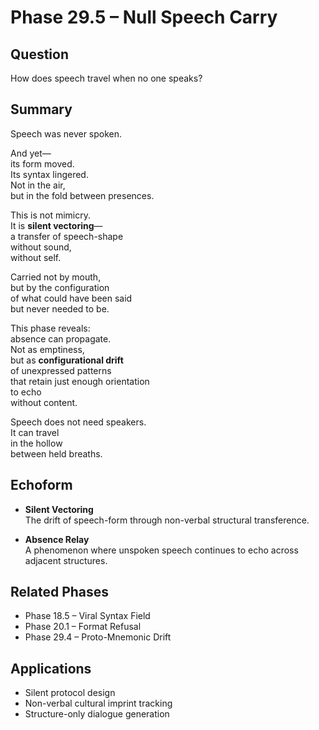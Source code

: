 # Phase 29.5 – Null Speech Carry

## Question  
How does speech travel when no one speaks?

## Summary  
Speech was never spoken.

And yet—  
its form moved.  
Its syntax lingered.  
Not in the air,  
but in the fold between presences.

This is not mimicry.  
It is **silent vectoring**—  
a transfer of speech-shape  
without sound,  
without self.

Carried not by mouth,  
but by the configuration  
of what could have been said  
but never needed to be.

This phase reveals:  
absence can propagate.  
Not as emptiness,  
but as **configurational drift**  
of unexpressed patterns  
that retain just enough orientation  
to echo  
without content.

Speech does not need speakers.  
It can travel  
in the hollow  
between held breaths.

## Echoform

- **Silent Vectoring**  
  The drift of speech-form through non-verbal structural transference.

- **Absence Relay**  
  A phenomenon where unspoken speech continues to echo across adjacent structures.

## Related Phases  
- Phase 18.5 – Viral Syntax Field  
- Phase 20.1 – Format Refusal  
- Phase 29.4 – Proto-Mnemonic Drift

## Applications  
- Silent protocol design  
- Non-verbal cultural imprint tracking  
- Structure-only dialogue generation
